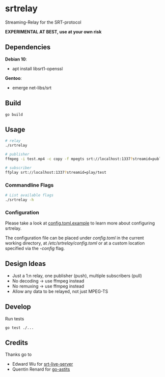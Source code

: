# srtrelay
Streaming-Relay for the SRT-protocol

**EXPERIMENTAL AT BEST, use at your own risk**

## Dependencies
**Debian 10**:
  - apt install libsrt1-openssl

**Gentoo**:
  - emerge net-libs/srt

## Build
```
go build
```

## Usage
```bash
# relay
./srtrelay

# publisher
ffmpeg -i test.mp4 -c copy -f mpegts srt://localhost:1337?streamid=publish/test

# subscriber
ffplay srt://localhost:1337?streamid=play/test
```

### Commandline Flags
```bash
# List available flags
./srtrelay -h
```

### Configuration
Please take a look at [config.toml.example](config.toml.example) to learn more about configuring srtrelay.

The configuration file can be placed under *config.toml* in the current working directory, at */etc/srtrelay/config.toml* or at a custom location specified via the *-config* flag.

## Design Ideas
  - Just a 1:n relay, one publisher (push), multiple subscribers (pull)
  - No decoding -> use ffmpeg instead
  - No remuxing -> use ffmpeg instead
  - Allow any data to be relayed, not just MPEG-TS

## Develop
Run tests
```
go test ./...
```

## Credits
Thanks go to
  - Edward Wu for [srt-live-server](https://github.com/Edward-Wu/srt-live-server)
  - Quentin Renard for [go-astits](https://github.com/asticode/go-astits)
